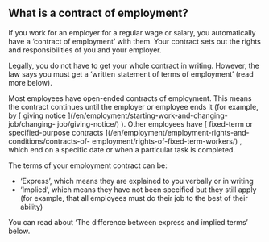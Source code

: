 ##  What is a contract of employment?

If you work for an employer for a regular wage or salary, you automatically
have a ‘contract of employment’ with them. Your contract sets out the rights
and responsibilities of you and your employer.

Legally, you do not have to get your whole contract in writing. However, the
law says you must get a ‘written statement of terms of employment’ (read more
below).

Most employees have open-ended contracts of employment. This means the
contract continues until the employer or employee ends it (for example, by [
giving notice ](/en/employment/starting-work-and-changing-job/changing-
job/giving-notice/) ). Other employees have [ fixed-term or specified-purpose
contracts ](/en/employment/employment-rights-and-conditions/contracts-of-
employment/rights-of-fixed-term-workers/) , which end on a specific date or
when a particular task is completed.

The terms of your employment contract can be:

  * ‘Express’, which means they are explained to you verbally or in writing 
  * ‘Implied’, which means they have not been specified but they still apply (for example, that all employees must do their job to the best of their ability) 

You can read about ‘The difference between express and implied terms’ below.
